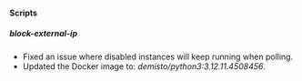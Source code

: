 #### Scripts

##### block-external-ip

- Fixed an issue where disabled instances will keep running when polling.
- Updated the Docker image to: *demisto/python3:3.12.11.4508456*.